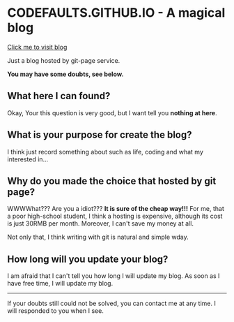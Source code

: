 # CODEFAULTS.GITHUB.IO - A magical blog

<a href="http://codefaults.com">Click me to visit blog</a>

Just a blog hosted by git-page service.

**You may have some doubts, see below.**

## What here I can found?

Okay, Your this question is very good, but I want tell you **nothing at here**.

## What is your purpose for create the blog?

I think just record something about such as life, coding and what my interested in...

## Why do you made the choice that hosted by git page?

WWWWhat??? Are you a idiot??? **It is sure of the cheap way!!!** For me, that a poor high-school student, I think a hosting is expensive, although its cost is just 30RMB per month. Moreover, I can't save my money at all.

Not only that, I think writing with git is natural and simple wday.

## How long will you update your blog?

I am afraid that I can't tell you how long I will update my blog. As soon as I have free time, I will update my blog.

---

If your doubts still could not be solved, you can contact me at any time. I will responded to you when I see.
